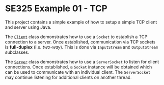 # SE325 Example 01 - TCP
This project contains a simple example of how to setup a simple TCP client and server using Java.

The [`Client`](./src/main/java/se325/example01/basictcp/Client.java) class demonstrates how to use a `Socket` to establish a TCP connection to a server. Once established, communication via TCP sockets is **full-duplex** (i.e. *two-way*). This is done via `InputStream` and `OutputStream` subclasses.

The [`Server`](./src/main/java/se325/example01/basictcp/Server.java) class demonstrates how to use a `ServerSocket` to listen for client connections. Once established, a `Socket` instance will be obtained which can be used to communicate with an individual client. The `ServerSocket` may continue listening for additional clients on another thread.
